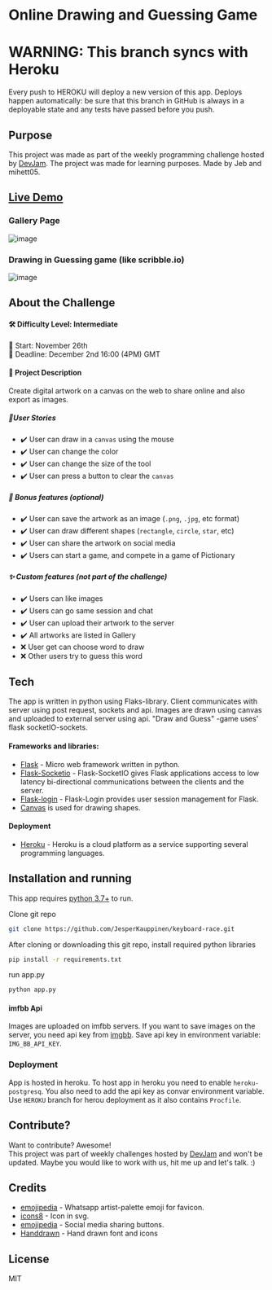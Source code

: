 # Online Drawing and Guessing Game

# WARNING: This branch syncs with Heroku
Every push to HEROKU will deploy a new version of this app. Deploys happen automatically: be sure that this branch in GitHub is always in a deployable state and any tests have passed before you push. 


## Purpose
This project was made as part of the weekly programming challenge hosted by [DevJam].
The project was made for learning purposes. Made by Jeb and mihett05.


## [Live Demo](https://art-race.herokuapp.com)
### Gallery Page
![image](https://user-images.githubusercontent.com/76889226/144343862-15f47c4e-eb75-47e0-a56d-3ab615b37229.png)

### Drawing in Guessing game (like scribble.io)
![image](https://user-images.githubusercontent.com/76889226/144343961-fc555104-fd68-4764-9fd8-d36898d5e250.png)



## About the Challenge
#### 🛠 Difficulty Level: Intermediate 
📅 Start: November 26th<br>
📅 Deadline: December 2nd 16:00 (4PM) GMT

#### 📝 Project Description
Create digital artwork on a canvas on the web to share online and also export as images.


##### 📑User Stories

-   ✔️ User can draw in a `canvas` using the mouse
-   ✔️ User can change the color
-   ✔️ User can change the size of the tool
-   ✔️ User can press a button to clear the `canvas`

##### 🌟 Bonus features (optional)

-   ✔️ User can save the artwork as an image (`.png`, `.jpg`, etc format)
-   ✔️ User can draw different shapes (`rectangle`, `circle`, `star`, etc)
-   ✔️ User can share the artwork on social media
-   ✔️ Users can start a game, and compete in a game of Pictionary

##### ✨ Custom features (not part of the challenge)
- ✔️ Users can like images
- ✔️ Users can go same session and chat
- ✔️ User can upload their artwork to the server
- ✔️ All artworks are listed in Gallery
- ❌    User get can choose word to draw
- ❌    Other users try to guess this word



## Tech

The app is written in python using Flaks-library. 
Client communicates with server using post request, sockets and api. 
Images are drawn using canvas and uploaded to external server using api. 
"Draw and Guess" -game uses' flask socketIO-sockets.

#### Frameworks and libraries:

- [Flask] - Micro web framework written in python.
- [Flask-Socketio](https://flask-socketio.readthedocs.io/en/latest/) - Flask-SocketIO gives Flask applications access to low latency bi-directional communications between the clients and the server.
- [Flask-login] - Flask-Login provides user session management for Flask.
- [Canvas](https://developer.mozilla.org/en-US/docs/Web/API/Canvas_API) is used for drawing shapes.
#### Deployment
- [Heroku](https://www.heroku.com) - Heroku is a cloud platform as a service supporting several programming languages.



## Installation and running

This app requires [python 3.7+](https://www.python.org/downloads/) to run.

Clone git repo
```sh
git clone https://github.com/JesperKauppinen/keyboard-race.git
```

After cloning or downloading this git repo, install required python libraries

```sh
pip install -r requirements.txt
```

run app.py
```sh
python app.py
```
#### imfbb Api
Images are uploaded on imfbb servers.
If you want to save images on the server, you need api key from [imgbb]. Save api key in environment variable: `IMG_BB_API_KEY`.

### Deployment
App is hosted in heroku. To host app in heroku you need to enable `heroku-postgresq`. You also need to add the api key as convar environment variable. 
Use `HEROKU` branch for herou deployment as it also contains `Procfile`.


## Contribute?
Want to contribute? Awesome!  
This project was part of weekly challenges hosted by [DevJam] and won't be updated.
Maybe you would like to work with us, hit me up and let's talk. :)

## Credits
- [emojipedia] - Whatsapp artist-palette emoji for favicon.
- [icons8] - Icon in svg.
- [emojipedia] - Social media sharing buttons.
- [Handdrawn] - Hand drawn font and icons

## License
MIT


   [Flask]: <https://flask.palletsprojects.com/en/2.0.x/>
   [Flask-login]: <https://flask-login.readthedocs.io/en/latest/>
   [DevJam]: <https://discord.gg/nZBxGEudY6>
   [emojipedia]: <https://emojipedia.org/artist-palette/>
   [icons8]: <https://icons8.com/>
   [sharingbuttons]: <https://sharingbuttons.io/>
   [Handdrawn]: <https://fxaeberhard.github.io/handdrawn.css/>
   [imgbb]: <https://imgbb.com/upload>
